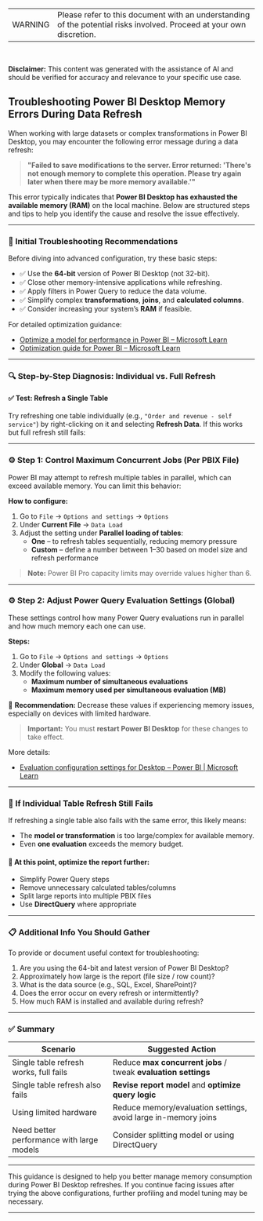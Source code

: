 <br><table><td>WARNING</td><td>Please refer to this document with an understanding of the potential risks involved. Proceed at your own discretion.</td></table><br>

**Disclaimer:** This content was generated with the assistance of AI and should be verified for accuracy and relevance to your specific use case.

## Troubleshooting Power BI Desktop Memory Errors During Data Refresh

When working with large datasets or complex transformations in Power BI Desktop, you may encounter the following error message during a data refresh:

> **"Failed to save modifications to the server. Error returned: 'There's not enough memory to complete this operation. Please try again later when there may be more memory available.'"**

This error typically indicates that **Power BI Desktop has exhausted the available memory (RAM)** on the local machine. Below are structured steps and tips to help you identify the cause and resolve the issue effectively.

---

### 🧭 Initial Troubleshooting Recommendations

Before diving into advanced configuration, try these basic steps:

- ✅ Use the **64-bit** version of Power BI Desktop (not 32-bit).
- ✅ Close other memory-intensive applications while refreshing.
- ✅ Apply filters in Power Query to reduce the data volume.
- ✅ Simplify complex **transformations**, **joins**, and **calculated columns**.
- ✅ Consider increasing your system’s **RAM** if feasible.

For detailed optimization guidance:
- [Optimize a model for performance in Power BI – Microsoft Learn](https://learn.microsoft.com/en-us/training/modules/optimize-model-power-bi/)
- [Optimization guide for Power BI – Microsoft Learn](https://learn.microsoft.com/en-us/power-bi/guidance/power-bi-performance)

---

### 🔍 Step-by-Step Diagnosis: Individual vs. Full Refresh

#### ✅ Test: Refresh a Single Table
Try refreshing one table individually (e.g., `"Order and revenue - self service"`) by right-clicking on it and selecting **Refresh Data**. If this works but full refresh still fails:

---

### ⚙️ Step 1: Control Maximum Concurrent Jobs (Per PBIX File)

Power BI may attempt to refresh multiple tables in parallel, which can exceed available memory. You can limit this behavior:

**How to configure:**
1. Go to `File` → `Options and settings` → `Options`
2. Under **Current File** → `Data Load`
3. Adjust the setting under **Parallel loading of tables**:
   - **One** – to refresh tables sequentially, reducing memory pressure
   - **Custom** – define a number between 1–30 based on model size and refresh performance

> **Note:** Power BI Pro capacity limits may override values higher than 6.

---

### ⚙️ Step 2: Adjust Power Query Evaluation Settings (Global)

These settings control how many Power Query evaluations run in parallel and how much memory each one can use.

**Steps:**
1. Go to `File` → `Options and settings` → `Options`
2. Under **Global** → `Data Load`
3. Modify the following values:
   - **Maximum number of simultaneous evaluations**
   - **Maximum memory used per simultaneous evaluation (MB)**

🔽 **Recommendation:** Decrease these values if experiencing memory issues, especially on devices with limited hardware.

> **Important:** You must **restart Power BI Desktop** for these changes to take effect.

More details:
- [Evaluation configuration settings for Desktop – Power BI | Microsoft Learn](https://learn.microsoft.com/en-us/power-bi/guidance/power-bi-desktop-performance#evaluation-configuration-settings)

---

### 🚨 If Individual Table Refresh Still Fails

If refreshing a single table also fails with the same error, this likely means:
- The **model or transformation** is too large/complex for available memory.
- Even **one evaluation** exceeds the memory budget.

#### 🔧 At this point, optimize the report further:
- Simplify Power Query steps
- Remove unnecessary calculated tables/columns
- Split large reports into multiple PBIX files
- Use **DirectQuery** where appropriate

---

### 📋 Additional Info You Should Gather

To provide or document useful context for troubleshooting:
1. Are you using the 64-bit and latest version of Power BI Desktop?
2. Approximately how large is the report (file size / row count)?
3. What is the data source (e.g., SQL, Excel, SharePoint)?
4. Does the error occur on every refresh or intermittently?
5. How much RAM is installed and available during refresh?

---

### ✅ Summary

| Scenario                                   | Suggested Action                                                                 |
|-------------------------------------------|----------------------------------------------------------------------------------|
| Single table refresh works, full fails    | Reduce **max concurrent jobs** / tweak **evaluation settings**                  |
| Single table refresh also fails           | **Revise report model** and **optimize query logic**                            |
| Using limited hardware                    | Reduce memory/evaluation settings, avoid large in-memory joins                  |
| Need better performance with large models | Consider splitting model or using DirectQuery                                   |

---

This guidance is designed to help you better manage memory consumption during Power BI Desktop refreshes. If you continue facing issues after trying the above configurations, further profiling and model tuning may be necessary.

---
